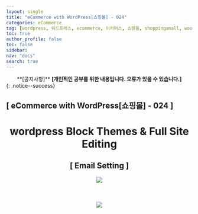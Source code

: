 ```yaml
---
layout: single
title: "eCommerce with WordPress[쇼핑몰] - 024"
categories: eCommerce
tag: [wordpress, 워드프레스, ecommerce, 이커머스, 쇼핑몰, shoppingamall, woocommerce, 우커머스]
toc: true
author_profile: false
toc: false
sidebar:
nav: "docs"
search: true
---
```


<center>**[공지사항]** <strong> [개인적인 공부를 위한 내용입니다. 오류가 있을 수 있습니다.] </strong></center>
{: .notice--success}

<h2>[ eCommerce with WordPress[쇼핑몰] - 024 ]</h2>

<div align="center"><p><h1>wordpress Block Themes & Full Site Editing</h1></p></div>

<div align="center"><h2>[ Email Setting ]</h2>
<div align="center"><img src="http://drive.google.com/uc?export=view&id=1G2T26kU1ls8sWJDPRB6r0Y16U_kiepGn"><br><br><br></div><br>
<div align="center"><img src="http://drive.google.com/uc?export=view&id=1G3hm6NvC4fZrqJryuWZGG34FJIheRH7c"><br><br><br></div><br>









